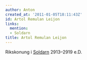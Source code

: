 ```yaml
---
author: Anton
created_at: '2011-01-05T18:11:43Z'
id: Artol Remulan Leijon
links:
  mention:
  - Soldarn
title: Artol Remulan Leijon
---
```


Rikskonung i [Soldarn] 2913–2919 e.D.

  [Soldarn]: Soldarn
